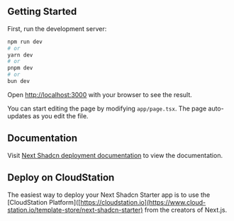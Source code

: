 
## Getting Started

First, run the development server:

```bash
npm run dev
# or
yarn dev
# or
pnpm dev
# or
bun dev
```

Open [http://localhost:3000](http://localhost:3000) with your browser to see the result.

You can start editing the page by modifying `app/page.tsx`. The page auto-updates as you edit the file.

## Documentation

Visit [Next Shadcn deployment documentation](https://ui.shadcn.com/docs/installation/next) to view the documentation.

## Deploy on CloudStation

The easiest way to deploy your Next Shadcn Starter app is to use the [CloudStation Platform]([https://cloudstation.io](https://www.cloud-station.io/template-store/next-shadcn-starter) from the creators of Next.js.
